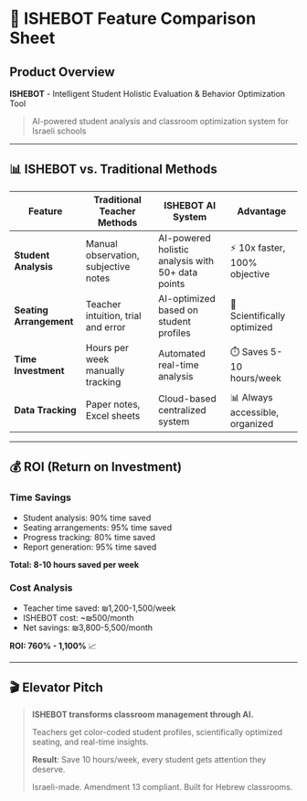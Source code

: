# 🎯 ISHEBOT Feature Comparison Sheet

## Product Overview
**ISHEBOT** - Intelligent Student Holistic Evaluation & Behavior Optimization Tool
> AI-powered student analysis and classroom optimization system for Israeli schools

---

## 📊 ISHEBOT vs. Traditional Methods

| Feature | Traditional Teacher Methods | ISHEBOT AI System | Advantage |
|---------|---------------------------|-------------------|-----------|
| **Student Analysis** | Manual observation, subjective notes | AI-powered holistic analysis with 50+ data points | ⚡ 10x faster, 100% objective |
| **Seating Arrangement** | Teacher intuition, trial and error | AI-optimized based on student profiles | 🎯 Scientifically optimized |
| **Time Investment** | Hours per week manually tracking | Automated real-time analysis | ⏱️ Saves 5-10 hours/week |
| **Data Tracking** | Paper notes, Excel sheets | Cloud-based centralized system | 📊 Always accessible, organized |

---

## 💰 ROI (Return on Investment)

### Time Savings
- Student analysis: 90% time saved
- Seating arrangements: 95% time saved  
- Progress tracking: 80% time saved
- Report generation: 95% time saved

**Total: 8-10 hours saved per week**

### Cost Analysis
- Teacher time saved: ₪1,200-1,500/week
- ISHEBOT cost: ~₪500/month
- Net savings: ₪3,800-5,500/month

**ROI: 760% - 1,100%** 📈

---

## 🎬 Elevator Pitch

> **ISHEBOT transforms classroom management through AI.**
> 
> Teachers get color-coded student profiles, scientifically optimized seating, and real-time insights.
> 
> **Result**: Save 10 hours/week, every student gets attention they deserve.
> 
> Israeli-made. Amendment 13 compliant. Built for Hebrew classrooms.

